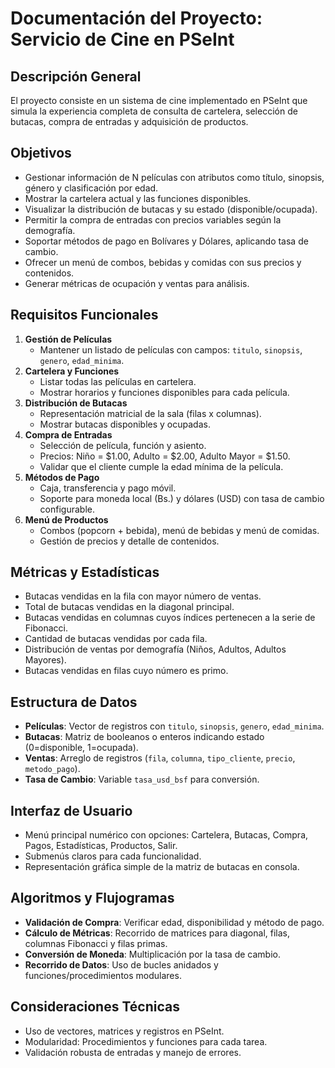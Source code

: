 # Documentación del Proyecto: Servicio de Cine en PSeInt

## Descripción General
El proyecto consiste en un sistema de cine implementado en PSeInt que simula la experiencia completa de consulta de cartelera, selección de butacas, compra de entradas y adquisición de productos.

## Objetivos
- Gestionar información de N películas con atributos como título, sinopsis, género y clasificación por edad.
- Mostrar la cartelera actual y las funciones disponibles.
- Visualizar la distribución de butacas y su estado (disponible/ocupada).
- Permitir la compra de entradas con precios variables según la demografía.
- Soportar métodos de pago en Bolívares y Dólares, aplicando tasa de cambio.
- Ofrecer un menú de combos, bebidas y comidas con sus precios y contenidos.
- Generar métricas de ocupación y ventas para análisis.

## Requisitos Funcionales
1. **Gestión de Películas**
   - Mantener un listado de películas con campos: `titulo`, `sinopsis`, `genero`, `edad_minima`.
2. **Cartelera y Funciones**
   - Listar todas las películas en cartelera.
   - Mostrar horarios y funciones disponibles para cada película.
3. **Distribución de Butacas**
   - Representación matricial de la sala (filas x columnas).
   - Mostrar butacas disponibles y ocupadas.
4. **Compra de Entradas**
   - Selección de película, función y asiento.
   - Precios: Niño = $1.00, Adulto = $2.00, Adulto Mayor = $1.50.
   - Validar que el cliente cumple la edad mínima de la película.
5. **Métodos de Pago**
   - Caja, transferencia y pago móvil.
   - Soporte para moneda local (Bs.) y dólares (USD) con tasa de cambio configurable.
6. **Menú de Productos**
   - Combos (popcorn + bebida), menú de bebidas y menú de comidas.
   - Gestión de precios y detalle de contenidos.

## Métricas y Estadísticas
- Butacas vendidas en la fila con mayor número de ventas.
- Total de butacas vendidas en la diagonal principal.
- Butacas vendidas en columnas cuyos índices pertenecen a la serie de Fibonacci.
- Cantidad de butacas vendidas por cada fila.
- Distribución de ventas por demografía (Niños, Adultos, Adultos Mayores).
- Butacas vendidas en filas cuyo número es primo.

## Estructura de Datos
- **Películas**: Vector de registros con `titulo`, `sinopsis`, `genero`, `edad_minima`.
- **Butacas**: Matriz de booleanos o enteros indicando estado (0=disponible, 1=ocupada).
- **Ventas**: Arreglo de registros (`fila`, `columna`, `tipo_cliente`, `precio`, `metodo_pago`).
- **Tasa de Cambio**: Variable `tasa_usd_bsf` para conversión.

## Interfaz de Usuario
- Menú principal numérico con opciones: Cartelera, Butacas, Compra, Pagos, Estadísticas, Productos, Salir.
- Submenús claros para cada funcionalidad.
- Representación gráfica simple de la matriz de butacas en consola.

## Algoritmos y Flujogramas
- **Validación de Compra**: Verificar edad, disponibilidad y método de pago.
- **Cálculo de Métricas**: Recorrido de matrices para diagonal, filas, columnas Fibonacci y filas primas.
- **Conversión de Moneda**: Multiplicación por la tasa de cambio.
- **Recorrido de Datos**: Uso de bucles anidados y funciones/procedimientos modulares.

## Consideraciones Técnicas
- Uso de vectores, matrices y registros en PSeInt.
- Modularidad: Procedimientos y funciones para cada tarea.
- Validación robusta de entradas y manejo de errores.
